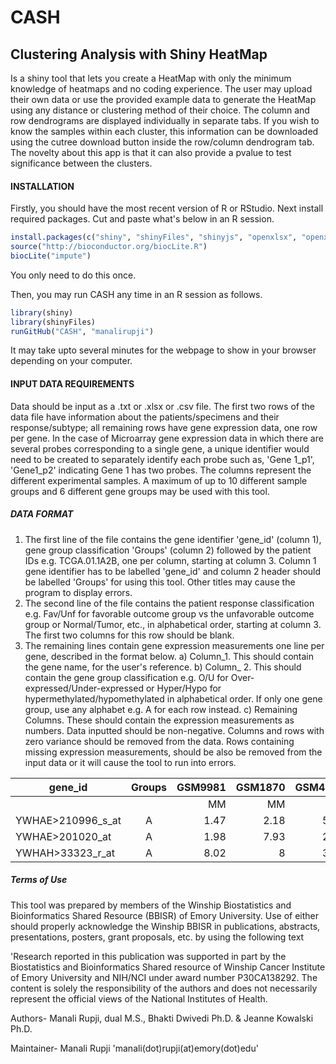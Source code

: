 # CASH
## Clustering Analysis with Shiny HeatMap 

Is a shiny tool that lets you create a HeatMap with only the minimum knowledge of heatmaps and no coding experience. The user may upload their own data or use the provided example data to generate the HeatMap using any distance or clustering method of their choice. The column and row dendrograms are displayed individually in separate tabs. If you wish to know the samples within each cluster, this information can be downloaded using the cutree download button inside the row/column dendrogram tab. The novelty about this app is that it can also provide a pvalue to test significance between the clusters.

#### INSTALLATION
Firstly, you should have the most recent version of R or RStudio.
Next install required packages. Cut and paste what's below in an R session.

``` R
install.packages(c("shiny", "shinyFiles", "shinyjs", "openxlsx", "openxlsx", "gplots", "reshape", "scales", "RColorBrewer", "stats", "graphics", "ggplot2", "gdata", "plyr", "dendextend", "DT"))
source("http://bioconductor.org/biocLite.R")
biocLite("impute")
```
You only need to do this once.

Then, you may run CASH any time in an R session as follows.

``` R
library(shiny)
library(shinyFiles)
runGitHub("CASH", "manalirupji")
```

It may take upto several minutes for the webpage to show in your browser depending on your computer.

#### INPUT DATA REQUIREMENTS

Data should be input as a .txt or .xlsx or .csv file. The first two rows of the data file have information about the patients/specimens and their response/subtype; all remaining rows have gene expression data, one row per gene. In the case of Microarray gene expression data in which there are several probes corresponding to a single gene, a unique identifier would need to be created to separately identify each probe such as, 'Gene 1_p1', 'Gene1_p2' indicating Gene 1 has two probes. The columns represent the different experimental samples. A maximum of up to 10 different sample groups and 6 different gene groups may be used with this tool.

##### DATA FORMAT

1.	The first line of the file contains the gene identifier 'gene_id' (column 1), gene group classification 'Groups' (column 2) followed by the patient IDs e.g. TCGA.01.1A2B, one per column, starting at column 3. Column 1 gene identifier has to be labelled 'gene_id' and column 2 header should be labelled 'Groups' for using this tool. Other titles may cause the program to display errors. 
2.	The second line of the file contains the patient response classification e.g. Fav/Unf for favorable outcome group vs the unfavorable outcome group or Normal/Tumor, etc., in alphabetical order, starting at column 3. The first two columns for this row should be blank.
3.	The remaining lines contain gene expression measurements one line per gene, described in the format below.
a) Column_1. This should contain the gene name, for the user's reference.
b) Column_ 2. This should contain the gene group classification e.g. O/U for Over-expressed/Under-expressed or Hyper/Hypo for hypermethylated/hypomethylated in alphabetical order. If only one gene group, use any alphabet e.g. A for each row instead.
c) Remaining Columns. These should contain the expression measurements as numbers. Data inputted should be non-negative. Columns and rows with zero variance should be removed from the data. Rows containing missing expression measurements, should be also be removed from the input data or it will cause the tool to run into errors.

| gene_id           | Groups | GSM9981 | GSM1870  | GSM4618 | GSM7689  | GSM8772 | GSM1121  | GSM1250 | GSM3112  | GSM4987 | GSM1277 |
| -------------     |:------:| -------:|---------:|--------:|---------:|--------:|---------:|--------:|---------:|--------:|--------:|
|                   |        | MM      | MM       | MM      | MM       | MM      | MUGS     | MUGS    | NPC      | SM      | SM      |
| YWHAE>210996_s_at | A      | 1.47    |  2.18    | 5.87    |	9.12     |	7.34   | 1.56     |	3       |	7.77     |	3.4    |	1.56   |
| YWHAE>201020_at   | A      | 1.98    |  7.93    | 2.76	  | 9.11     |	8.46   | 0.98     |	5.98    |	8.19     |	8.91   |	5.98   |
| YWHAH>33323_r_at  | A      | 8.02    |  8       | 3.19	  | 11.86    |	6.54   | 8.17     |	2       |	0.99     |	2      |	1.17   |



##### Terms of Use

This tool was prepared by members of the Winship Biostatistics and Bioinformatics Shared Resource (BBISR) of Emory University. 
Use of either should properly acknowledge the Winship BBISR in publications, abstracts, presentations, posters, grant proposals, etc. by using the following text	

'Research reported in this publication was supported in part by the Biostatistics and Bioinformatics Shared resource of Winship Cancer Institute of Emory University and NIH/NCI under award number P30CA138292. The content is solely the responsibility of the authors and does not necessarily represent the official views of the National Institutes of Health. 

Authors- Manali Rupji, dual M.S., Bhakti Dwivedi Ph.D. & Jeanne Kowalski Ph.D.

Maintainer- Manali Rupji 'manali(dot)rupji(at)emory(dot)edu'
